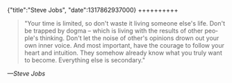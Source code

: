 {"title":"Steve Jobs", "date":1317862937000}
++++++++++
<blockquote class="bigquote">
    "Your time is lim&shy;it&shy;ed, so don't waste it liv&shy;ing some&shy;one else's life. Don't be trapped by dogma – which is liv&shy;ing with the results of other peo&shy;ple's think&shy;ing. Don't let the noise of other's o&shy;pin&shy;ions drown out your own in&shy;ner voice. And most im&shy;por&shy;tant, have the cour&shy;age to fol&shy;low your heart and in&shy;tu&shy;i&shy;tion. They some&shy;how al&shy;read&shy;y know what you tru&shy;ly want to be&shy;come. Eve&shy;ry&shy;thing else is sec&shy;ond&shy;ar&shy;y."
</blockquote>
<cite>&mdash;Steve Jobs</cite>